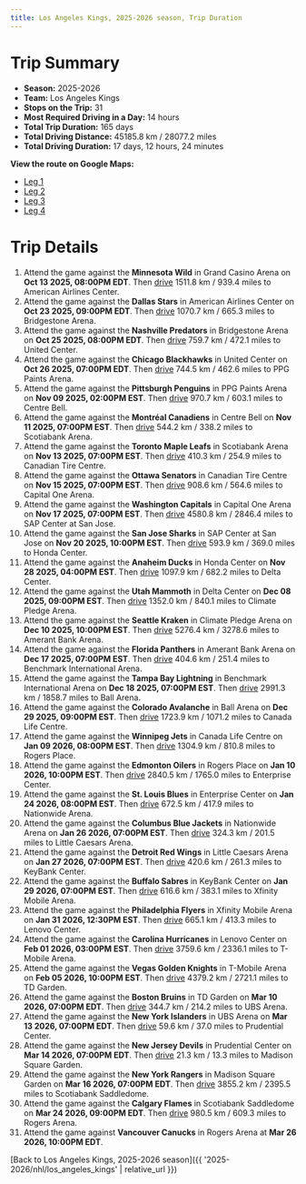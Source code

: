 ```yaml
---
title: Los Angeles Kings, 2025-2026 season, Trip Duration
---
```


# Trip Summary
- **Season:** 2025-2026
- **Team:** Los Angeles Kings
- **Stops on the Trip:** 31
- **Most Required Driving in a Day:** 14 hours
- **Total Trip Duration:** 165 days
- **Total Driving Distance:** 45185.8 km / 28077.2 miles
- **Total Driving Duration:** 17 days, 12 hours, 24 minutes

**View the route on Google Maps:**
- [Leg 1](https://www.google.com/maps/dir/Grand+Casino+Arena+Minnesota/American+Airlines+Center+Dallas/Bridgestone+Arena+Nashville/United+Center+Chicago/PPG+Paints+Arena+Pittsburgh/Centre+Bell+Montréal/Scotiabank+Arena+Toronto/Canadian+Tire+Centre+Ottawa/Capital+One+Arena+Washington/SAP+Center+at+San+Jose+San+Jose)
- [Leg 2](https://www.google.com/maps/dir/SAP+Center+at+San+Jose+San+Jose/Honda+Center+Anaheim/Delta+Center+Utah/Climate+Pledge+Arena+Seattle/Amerant+Bank+Arena+Florida/Benchmark+International+Arena+Tampa+Bay/Ball+Arena+Colorado/Canada+Life+Centre+Winnipeg/Rogers+Place+Edmonton/Enterprise+Center+St.+Louis)
- [Leg 3](https://www.google.com/maps/dir/Enterprise+Center+St.+Louis/Nationwide+Arena+Columbus/Little+Caesars+Arena+Detroit/KeyBank+Center+Buffalo/Xfinity+Mobile+Arena+Philadelphia/Lenovo+Center+Carolina/T-Mobile+Arena+Vegas/TD+Garden+Boston/UBS+Arena+New+York/Prudential+Center+New+Jersey)
- [Leg 4](https://www.google.com/maps/dir/Prudential+Center+New+Jersey/Madison+Square+Garden+New+York/Scotiabank+Saddledome+Calgary/Rogers+Arena+Vancouver)

# Trip Details
1. Attend the game against the **Minnesota Wild** in Grand Casino Arena on **Oct 13 2025, 08:00PM EDT**. Then [drive](https://www.google.com/maps/dir/Grand+Casino+Arena+Minnesota/American+Airlines+Center+Dallas) 1511.8 km / 939.4 miles to American Airlines Center.
2. Attend the game against the **Dallas Stars** in American Airlines Center on **Oct 23 2025, 09:00PM EDT**. Then [drive](https://www.google.com/maps/dir/American+Airlines+Center+Dallas/Bridgestone+Arena+Nashville) 1070.7 km / 665.3 miles to Bridgestone Arena.
3. Attend the game against the **Nashville Predators** in Bridgestone Arena on **Oct 25 2025, 08:00PM EDT**. Then [drive](https://www.google.com/maps/dir/Bridgestone+Arena+Nashville/United+Center+Chicago) 759.7 km / 472.1 miles to United Center.
4. Attend the game against the **Chicago Blackhawks** in United Center on **Oct 26 2025, 07:00PM EDT**. Then [drive](https://www.google.com/maps/dir/United+Center+Chicago/PPG+Paints+Arena+Pittsburgh) 744.5 km / 462.6 miles to PPG Paints Arena.
5. Attend the game against the **Pittsburgh Penguins** in PPG Paints Arena on **Nov 09 2025, 02:00PM EST**. Then [drive](https://www.google.com/maps/dir/PPG+Paints+Arena+Pittsburgh/Centre+Bell+Montréal) 970.7 km / 603.1 miles to Centre Bell.
6. Attend the game against the **Montréal Canadiens** in Centre Bell on **Nov 11 2025, 07:00PM EST**. Then [drive](https://www.google.com/maps/dir/Centre+Bell+Montréal/Scotiabank+Arena+Toronto) 544.2 km / 338.2 miles to Scotiabank Arena.
7. Attend the game against the **Toronto Maple Leafs** in Scotiabank Arena on **Nov 13 2025, 07:00PM EST**. Then [drive](https://www.google.com/maps/dir/Scotiabank+Arena+Toronto/Canadian+Tire+Centre+Ottawa) 410.3 km / 254.9 miles to Canadian Tire Centre.
8. Attend the game against the **Ottawa Senators** in Canadian Tire Centre on **Nov 15 2025, 07:00PM EST**. Then [drive](https://www.google.com/maps/dir/Canadian+Tire+Centre+Ottawa/Capital+One+Arena+Washington) 908.6 km / 564.6 miles to Capital One Arena.
9. Attend the game against the **Washington Capitals** in Capital One Arena on **Nov 17 2025, 07:00PM EST**. Then [drive](https://www.google.com/maps/dir/Capital+One+Arena+Washington/SAP+Center+at+San+Jose+San+Jose) 4580.8 km / 2846.4 miles to SAP Center at San Jose.
10. Attend the game against the **San Jose Sharks** in SAP Center at San Jose on **Nov 20 2025, 10:00PM EST**. Then [drive](https://www.google.com/maps/dir/SAP+Center+at+San+Jose+San+Jose/Honda+Center+Anaheim) 593.9 km / 369.0 miles to Honda Center.
11. Attend the game against the **Anaheim Ducks** in Honda Center on **Nov 28 2025, 04:00PM EST**. Then [drive](https://www.google.com/maps/dir/Honda+Center+Anaheim/Delta+Center+Utah) 1097.9 km / 682.2 miles to Delta Center.
12. Attend the game against the **Utah Mammoth** in Delta Center on **Dec 08 2025, 09:00PM EST**. Then [drive](https://www.google.com/maps/dir/Delta+Center+Utah/Climate+Pledge+Arena+Seattle) 1352.0 km / 840.1 miles to Climate Pledge Arena.
13. Attend the game against the **Seattle Kraken** in Climate Pledge Arena on **Dec 10 2025, 10:00PM EST**. Then [drive](https://www.google.com/maps/dir/Climate+Pledge+Arena+Seattle/Amerant+Bank+Arena+Florida) 5276.4 km / 3278.6 miles to Amerant Bank Arena.
14. Attend the game against the **Florida Panthers** in Amerant Bank Arena on **Dec 17 2025, 07:00PM EST**. Then [drive](https://www.google.com/maps/dir/Amerant+Bank+Arena+Florida/Benchmark+International+Arena+Tampa+Bay) 404.6 km / 251.4 miles to Benchmark International Arena.
15. Attend the game against the **Tampa Bay Lightning** in Benchmark International Arena on **Dec 18 2025, 07:00PM EST**. Then [drive](https://www.google.com/maps/dir/Benchmark+International+Arena+Tampa+Bay/Ball+Arena+Colorado) 2991.3 km / 1858.7 miles to Ball Arena.
16. Attend the game against the **Colorado Avalanche** in Ball Arena on **Dec 29 2025, 09:00PM EST**. Then [drive](https://www.google.com/maps/dir/Ball+Arena+Colorado/Canada+Life+Centre+Winnipeg) 1723.9 km / 1071.2 miles to Canada Life Centre.
17. Attend the game against the **Winnipeg Jets** in Canada Life Centre on **Jan 09 2026, 08:00PM EST**. Then [drive](https://www.google.com/maps/dir/Canada+Life+Centre+Winnipeg/Rogers+Place+Edmonton) 1304.9 km / 810.8 miles to Rogers Place.
18. Attend the game against the **Edmonton Oilers** in Rogers Place on **Jan 10 2026, 10:00PM EST**. Then [drive](https://www.google.com/maps/dir/Rogers+Place+Edmonton/Enterprise+Center+St.+Louis) 2840.5 km / 1765.0 miles to Enterprise Center.
19. Attend the game against the **St. Louis Blues** in Enterprise Center on **Jan 24 2026, 08:00PM EST**. Then [drive](https://www.google.com/maps/dir/Enterprise+Center+St.+Louis/Nationwide+Arena+Columbus) 672.5 km / 417.9 miles to Nationwide Arena.
20. Attend the game against the **Columbus Blue Jackets** in Nationwide Arena on **Jan 26 2026, 07:00PM EST**. Then [drive](https://www.google.com/maps/dir/Nationwide+Arena+Columbus/Little+Caesars+Arena+Detroit) 324.3 km / 201.5 miles to Little Caesars Arena.
21. Attend the game against the **Detroit Red Wings** in Little Caesars Arena on **Jan 27 2026, 07:00PM EST**. Then [drive](https://www.google.com/maps/dir/Little+Caesars+Arena+Detroit/KeyBank+Center+Buffalo) 420.6 km / 261.3 miles to KeyBank Center.
22. Attend the game against the **Buffalo Sabres** in KeyBank Center on **Jan 29 2026, 07:00PM EST**. Then [drive](https://www.google.com/maps/dir/KeyBank+Center+Buffalo/Xfinity+Mobile+Arena+Philadelphia) 616.6 km / 383.1 miles to Xfinity Mobile Arena.
23. Attend the game against the **Philadelphia Flyers** in Xfinity Mobile Arena on **Jan 31 2026, 12:30PM EST**. Then [drive](https://www.google.com/maps/dir/Xfinity+Mobile+Arena+Philadelphia/Lenovo+Center+Carolina) 665.1 km / 413.3 miles to Lenovo Center.
24. Attend the game against the **Carolina Hurricanes** in Lenovo Center on **Feb 01 2026, 03:00PM EST**. Then [drive](https://www.google.com/maps/dir/Lenovo+Center+Carolina/T-Mobile+Arena+Vegas) 3759.6 km / 2336.1 miles to T-Mobile Arena.
25. Attend the game against the **Vegas Golden Knights** in T-Mobile Arena on **Feb 05 2026, 10:00PM EST**. Then [drive](https://www.google.com/maps/dir/T-Mobile+Arena+Vegas/TD+Garden+Boston) 4379.2 km / 2721.1 miles to TD Garden.
26. Attend the game against the **Boston Bruins** in TD Garden on **Mar 10 2026, 07:00PM EDT**. Then [drive](https://www.google.com/maps/dir/TD+Garden+Boston/UBS+Arena+New+York) 344.7 km / 214.2 miles to UBS Arena.
27. Attend the game against the **New York Islanders** in UBS Arena on **Mar 13 2026, 07:00PM EDT**. Then [drive](https://www.google.com/maps/dir/UBS+Arena+New+York/Prudential+Center+New+Jersey) 59.6 km / 37.0 miles to Prudential Center.
28. Attend the game against the **New Jersey Devils** in Prudential Center on **Mar 14 2026, 07:00PM EDT**. Then [drive](https://www.google.com/maps/dir/Prudential+Center+New+Jersey/Madison+Square+Garden+New+York) 21.3 km / 13.3 miles to Madison Square Garden.
29. Attend the game against the **New York Rangers** in Madison Square Garden on **Mar 16 2026, 07:00PM EDT**. Then [drive](https://www.google.com/maps/dir/Madison+Square+Garden+New+York/Scotiabank+Saddledome+Calgary) 3855.2 km / 2395.5 miles to Scotiabank Saddledome.
30. Attend the game against the **Calgary Flames** in Scotiabank Saddledome on **Mar 24 2026, 09:00PM EDT**. Then [drive](https://www.google.com/maps/dir/Scotiabank+Saddledome+Calgary/Rogers+Arena+Vancouver) 980.5 km / 609.3 miles to Rogers Arena.
31. Attend the game against **Vancouver Canucks** in Rogers Arena at **Mar 26 2026, 10:00PM EDT**.

[Back to Los Angeles Kings, 2025-2026 season]({{ '2025-2026/nhl/los_angeles_kings' | relative_url }})
